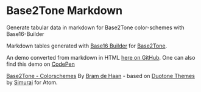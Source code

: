 # Base2Tone Markdown

Generate tabular data in markdown for Base2Tone color-schemes with Base16-Builder

Markdown tables generated with [Base16 Builder](https://github.com/base16-builder/base16-builder) for [Base2Tone](https://github.com/atelierbram/Base2Tone).

An demo converted from markdown in HTML [here on GitHub](http://atelierbram.github.io/Base2Tone-markdown/index.html).
One can also find this demo on [CodePen](http://codepen.io/atelierbram/pen/MywXda)

[Base2Tone - Colorschemes](https://github.com/atelierbram/Base2Tone) By [Bram de Haan](http://atelierbramdehaan.nl) - based on [Duotone Themes](http://simurai.com/projects/2016/01/01/duotone-themes) by [Simurai](http://simurai.com) for Atom.

